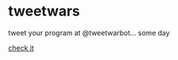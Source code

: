 tweetwars
=========

tweet your program at @tweetwarbot... some day

[check it](http://uniphil.github.io/tweetwars/battle.html)
